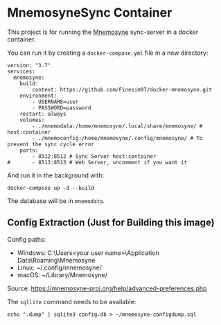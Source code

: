 # MnemosyneSync Container

This project is for running the [Mnemosyne](https://mnemosyne-proj.org) sync-server in a docker container.

You can run it by creating a `docker-compose.yml` file in a new directory:

```
version: "3.7"
services:
  mnemosyne:
    build: 
        context: https://github.com/Finesim97/docker-mnemosyne.git
    environment:
        - USERNAME=user
        - PASSWORD=password
    restart: always
    volumes:
        - ./mnemodata:/home/mnemosyne/.local/share/mnemosyne/ # host:container
        - ./mnemoconfig:/home/mnemosyne/.config/mnemosyne/ # To prevent the sync cycle error
    ports:
        - 8512:8512 # Sync Server host:container
#       - 8513:8513 # Web Server, uncomment if you want it
```
And run it in the background with:
```
docker-compose up -d --build
``` 
The database will be in `mnemodata`.

## Config Extraction (Just for Building this image) 

Config paths:
 - Windows: C:\Users\<your user name>\Application Data\Roaming\Mnemosyne
 - Linux: ~/.config/mnemosyne/
 - macOS: ~/Library/Mnemosyne/

Source: https://mnemosyne-proj.org/help/advanced-preferences.php

The `sqllite` command needs to be available:

```
echo ".dump" | sqlite3 config.db > ~/mnemosyne-configdump.sql
```


